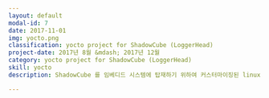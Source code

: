 ```yaml
---
layout: default
modal-id: 7
date: 2017-11-01
img: yocto.png
classification: yocto project for ShadowCube (LoggerHead)
project-date: 2017년 8월 &mdash; 2017년 12월
category: yocto project for ShadowCube (LoggerHead)
skill: yocto
description: ShadowCube 를 임베디드 시스템에 탑재하기 위하여 커스터마이징된 linux 시스템(<a href="https://www.yoctoproject.org/" target="_blank">yocto project 참고</a>)을 만들기 위한 프로젝트입니다.<br />ShadowCube 는 ASP.NET 으로 개발이 되었기 때문에 mono 를 먼저 임베디드 시스템에 탑재해야 했습니다. mono 는 잘 만들어진 open source 이지만, ShadowCube 에서 필요한 apache-mod-mono, fastcgi, xsp 는 yotco 에서 실행되지 않아 애를 먹었습니다.<br />결국 소스 하나하나 찾아서 빌드되도록 한 다음에 임베디드 시스템에 탑재하였지만.. 성능의 이슈가 있어 포기해야만 했습니다. :-(<br /><br />yocto project 에서 mono xsp 를 빌드될 수 있도록 한 것을 <a href="https://github.com/insung/mono-server-yocto" target="_blank">Github</a>에 정리해 보았습니다!

---
```

